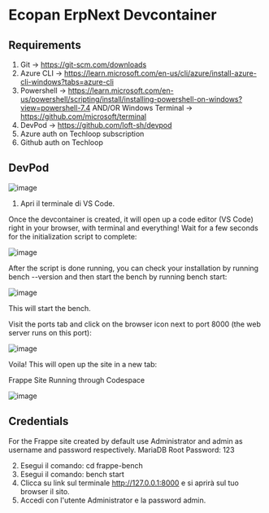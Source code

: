# Ecopan ErpNext Devcontainer

## Requirements

1. Git -> https://git-scm.com/downloads
2. Azure CLI -> https://learn.microsoft.com/en-us/cli/azure/install-azure-cli-windows?tabs=azure-cli
3. Powershell -> https://learn.microsoft.com/en-us/powershell/scripting/install/installing-powershell-on-windows?view=powershell-7.4
   AND/OR 
   Windows Terminal -> https://github.com/microsoft/terminal
5. DevPod -> https://github.com/loft-sh/devpod
6. Azure auth on Techloop subscription
7. Github auth on Techloop

## DevPod

![image](https://raw.githubusercontent.com/loft-sh/devpod/main/docs/static/media/devpod-flow.gif)

1. Apri il terminale di VS Code.

Once the devcontainer is created, it will open up a code editor (VS Code) right in your browser, with terminal and everything! Wait for a few seconds for the initialization script to complete:

![image](https://github.com/techloopsrl/ecopandevcontainer/assets/132823027/144f2f80-6672-44c2-855c-373cb0040e48)

After the script is done running, you can check your installation by running bench --version and then start the bench by running bench start:

![image](https://github.com/techloopsrl/ecopandevcontainer/assets/132823027/78b85416-9ded-4282-948b-4b5c97c5fb60)

This will start the bench.

Visit the ports tab and click on the browser icon next to port 8000 (the web server runs on this port):

![image](https://github.com/techloopsrl/ecopandevcontainer/assets/132823027/03a54429-cb15-492f-8a55-4d1f6dfb9d89)

Voila! This will open up the site in a new tab:

Frappe Site Running through Codespace

![image](https://github.com/techloopsrl/ecopandevcontainer/assets/132823027/125d418f-e2a7-4ba1-b71f-61700b7c95ec)

## Credentials
For the Frappe site created by default use Administrator and admin as username and password respectively.
MariaDB Root Password: 123


2. Esegui il comando: cd frappe-bench
3. Esegui il comando: bench start
4. Clicca su link sul terminale http://127.0.0.1:8000 e si aprirà sul tuo browser il sito.
5. Accedi con l'utente Administrator e la password admin.
